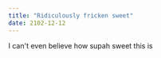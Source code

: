 ```yaml
---
title: "Ridiculously fricken sweet"
date: 2102-12-12
---
```


I can't even believe how supah sweet this is
